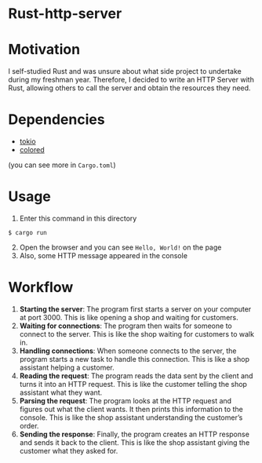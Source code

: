 # Rust-http-server

# Motivation
I self-studied Rust and was unsure about what side project to undertake during my freshman year.
Therefore, I decided to write an HTTP Server with Rust, allowing others to call the server and obtain the resources they need.

# Dependencies
* [tokio](https://crates.io/crates/tokio)
* [colored](https://crates.io/crates/colored)

(you can see more in `Cargo.toml`)

# Usage
1. Enter this command in this directory
```shell
$ cargo run
```
2. Open the browser and you can see `Hello, World!` on the page
3. Also, some HTTP message appeared in the console


# Workflow
1. **Starting the server**: The program first starts a server on your computer at port 3000. This is like opening a shop and waiting for customers.
2. **Waiting for connections**: The program then waits for someone to connect to the server. This is like the shop waiting for customers to walk in.
3. **Handling connections**: When someone connects to the server, the program starts a new task to handle this connection. This is like a shop assistant helping a customer.
4. **Reading the request**: The program reads the data sent by the client and turns it into an HTTP request. This is like the customer telling the shop assistant what they want.
5. **Parsing the request**: The program looks at the HTTP request and figures out what the client wants. It then prints this information to the console. This is like the shop assistant understanding the customer’s order.
6. **Sending the response**: Finally, the program creates an HTTP response and sends it back to the client. This is like the shop assistant giving the customer what they asked for.

